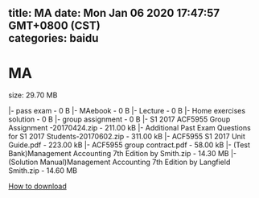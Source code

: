 
title: MA
date: Mon Jan 06 2020 17:47:57 GMT+0800 (CST)    
categories: baidu
---

# MA
size: 29.70 MB
 
 
|- pass exam - 0 B
|- MAebook - 0 B
|- Lecture - 0 B
|- Home exercises solution - 0 B
|- group assignment - 0 B
|- S1 2017 ACF5955 Group Assignment -20170424.zip - 211.00 kB
|- Additional Past Exam Questions for S1 2017 Students-20170602.zip - 311.00 kB
|- ACF5955 S1 2017 Unit Guide.pdf - 223.00 kB
|- ACF5955 group contract.pdf - 58.00 kB
|- (Test Bank)Management Accounting 7th Edition by Smith.zip - 14.30 MB
|- (Solution Manual)Management Accounting 7th Edition by Langfield Smith.zip - 14.60 MB

[How to download](https://bpcam.bemobtrk.com/go/2ceec3aa-1ca2-46d6-b9ff-aaa5c184517c?jno=2904)